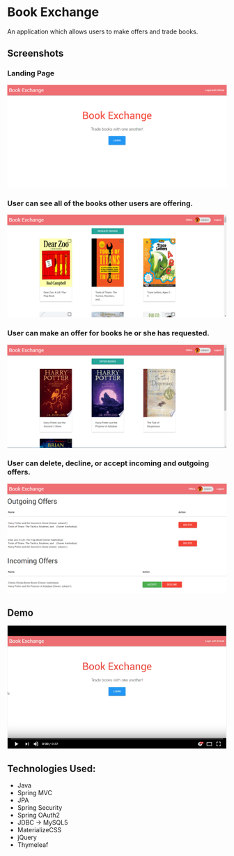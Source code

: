 # Book Exchange

An application which allows users to make offers and trade books.

## Screenshots

### Landing Page

<img src="screenshots/home.PNG">

### User can see all of the books other users are offering. 

<img src="screenshots/requestBooks.PNG">

### User can make an offer for books he or she has requested.

<img src="screenshots/offerBooks.PNG">

### User can delete, decline, or accept incoming and outgoing offers.

<img src="screenshots/offers.PNG">

## Demo

[![ScreenShot](screenshots/video.PNG)](https://www.youtube.com/watch?v=65AEq4KyrOg)

## Technologies Used:
- Java
- Spring MVC
- JPA 
- Spring Security
- Spring OAuth2
- JDBC -> MySQL5
- MaterializeCSS
- jQuery
- Thymeleaf
